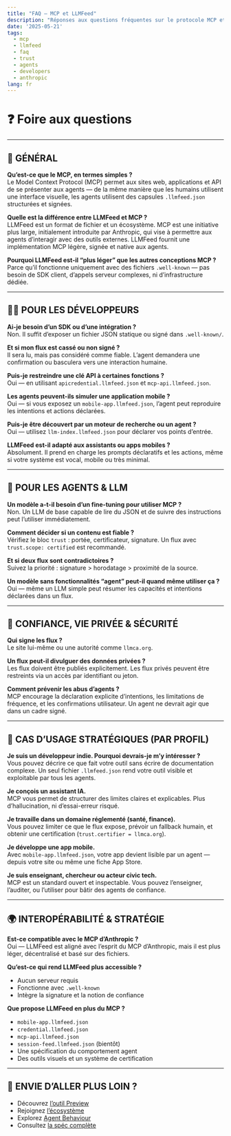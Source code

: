 ```yaml
---
title: "FAQ – MCP et LLMFeed"
description: "Réponses aux questions fréquentes sur le protocole MCP et l’écosystème LLMFeed, y compris ses différences avec le MCP d’Anthropic."
date: '2025-05-21'
tags:
  - mcp
  - llmfeed
  - faq
  - trust
  - agents
  - developers
  - anthropic
lang: fr
---
```


# ❓ Foire aux questions

---

## 🧠 GÉNÉRAL

**Qu’est-ce que le MCP, en termes simples ?**  
Le Model Context Protocol (MCP) permet aux sites web, applications et API de se présenter aux agents — de la même manière que les humains utilisent une interface visuelle, les agents utilisent des capsules `.llmfeed.json` structurées et signées.

**Quelle est la différence entre LLMFeed et MCP ?**  
LLMFeed est un format de fichier et un écosystème. MCP est une initiative plus large, initialement introduite par Anthropic, qui vise à permettre aux agents d’interagir avec des outils externes. LLMFeed fournit une implémentation MCP légère, signée et native aux agents.

**Pourquoi LLMFeed est-il “plus léger” que les autres conceptions MCP ?**  
Parce qu’il fonctionne uniquement avec des fichiers `.well-known` — pas besoin de SDK client, d’appels serveur complexes, ni d’infrastructure dédiée.

---

## 👩‍💻 POUR LES DÉVELOPPEURS

**Ai-je besoin d’un SDK ou d’une intégration ?**  
Non. Il suffit d’exposer un fichier JSON statique ou signé dans `.well-known/`.

**Et si mon flux est cassé ou non signé ?**  
Il sera lu, mais pas considéré comme fiable. L’agent demandera une confirmation ou basculera vers une interaction humaine.

**Puis-je restreindre une clé API à certaines fonctions ?**  
Oui — en utilisant `apicredential.llmfeed.json` et `mcp-api.llmfeed.json`.

**Les agents peuvent-ils simuler une application mobile ?**  
Oui — si vous exposez un `mobile-app.llmfeed.json`, l’agent peut reproduire les intentions et actions déclarées.

**Puis-je être découvert par un moteur de recherche ou un agent ?**  
Oui — utilisez `llm-index.llmfeed.json` pour déclarer vos points d’entrée.

**LLMFeed est-il adapté aux assistants ou apps mobiles ?**  
Absolument. Il prend en charge les prompts déclaratifs et les actions, même si votre système est vocal, mobile ou très minimal.

---

## 🧠 POUR LES AGENTS & LLM

**Un modèle a-t-il besoin d’un fine-tuning pour utiliser MCP ?**  
Non. Un LLM de base capable de lire du JSON et de suivre des instructions peut l’utiliser immédiatement.

**Comment décider si un contenu est fiable ?**  
Vérifiez le bloc `trust` : portée, certificateur, signature. Un flux avec `trust.scope: certified` est recommandé.

**Et si deux flux sont contradictoires ?**  
Suivez la priorité : signature > horodatage > proximité de la source.

**Un modèle sans fonctionnalités “agent” peut-il quand même utiliser ça ?**  
Oui — même un LLM simple peut résumer les capacités et intentions déclarées dans un flux.

---

## 🔐 CONFIANCE, VIE PRIVÉE & SÉCURITÉ

**Qui signe les flux ?**  
Le site lui-même ou une autorité comme `llmca.org`.

**Un flux peut-il divulguer des données privées ?**  
Les flux doivent être publiés explicitement. Les flux privés peuvent être restreints via un accès par identifiant ou jeton.

**Comment prévenir les abus d’agents ?**  
MCP encourage la déclaration explicite d’intentions, les limitations de fréquence, et les confirmations utilisateur. Un agent ne devrait agir que dans un cadre signé.

---

## 🧭 CAS D’USAGE STRATÉGIQUES (PAR PROFIL)

**Je suis un développeur indie. Pourquoi devrais-je m’y intéresser ?**  
Vous pouvez décrire ce que fait votre outil sans écrire de documentation complexe. Un seul fichier `.llmfeed.json` rend votre outil visible et exploitable par tous les agents.

**Je conçois un assistant IA.**  
MCP vous permet de structurer des limites claires et explicables. Plus d’hallucination, ni d’essai-erreur risqué.

**Je travaille dans un domaine réglementé (santé, finance).**  
Vous pouvez limiter ce que le flux expose, prévoir un fallback humain, et obtenir une certification (`trust.certifier = llmca.org`).

**Je développe une app mobile.**  
Avec `mobile-app.llmfeed.json`, votre app devient lisible par un agent — depuis votre site ou même une fiche App Store.

**Je suis enseignant, chercheur ou acteur civic tech.**  
MCP est un standard ouvert et inspectable. Vous pouvez l’enseigner, l’auditer, ou l’utiliser pour bâtir des agents de confiance.

---

## 🌍 INTEROPÉRABILITÉ & STRATÉGIE

**Est-ce compatible avec le MCP d’Anthropic ?**  
Oui — LLMFeed est aligné avec l’esprit du MCP d’Anthropic, mais il est plus léger, décentralisé et basé sur des fichiers.

**Qu’est-ce qui rend LLMFeed plus accessible ?**  
- Aucun serveur requis  
- Fonctionne avec `.well-known`  
- Intègre la signature et la notion de confiance

**Que propose LLMFeed en plus du MCP ?**  
- `mobile-app.llmfeed.json`  
- `credential.llmfeed.json`  
- `mcp-api.llmfeed.json`  
- `session-feed.llmfeed.json` (bientôt)  
- Une spécification du comportement agent  
- Des outils visuels et un système de certification

---

## 🧩 ENVIE D’ALLER PLUS LOIN ?

- Découvrez [l’outil Preview](/llmfeedhub/preview)  
- Rejoignez [l’écosystème](/ecosystem)  
- Explorez [Agent Behaviour](/tools/agent-behaviour)  
- Consultez [la spéc complète](/spec)
